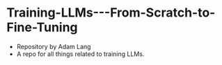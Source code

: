 # Training-LLMs---From-Scratch-to-Fine-Tuning
* Repository by Adam Lang
* A repo for all things related to training LLMs.
